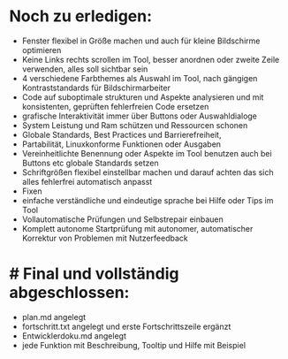 # Noch zu erledigen:
- Fenster flexibel in Größe machen und auch für kleine Bildschirme optimieren
- Keine Links rechts scrollen im Tool, besser anordnen oder zweite Zeile verwenden, alles soll sichtbar sein
- 4 verschiedene Farbthemes als Auswahl im Tool, nach gängigen Kontraststandards für Bildschirmarbeiter
- Code auf suboptimale strukturen und Aspekte analysieren und mit konsistenten, geprüften fehlerfreien Code ersetzen
- grafische Interaktivität immer über Buttons oder Auswahldialoge
- System Leistung und Ram schützen und Ressourcen schonen
- Globale Standards, Best Practices und Barrierefreiheit,
- Partabilität, Linuxkonforme Funktionen oder Ausgaben
- Vereinheitlichte Benennung oder Aspekte im Tool benutzen auch bei Buttons etc globale Standards setzen
- Schriftgrößen flexibel einstellbar machen und darauf achten das sich alles fehlerfrei automatisch anpasst
- Fixen
- einfache verständliche und eindeutige sprache bei Hilfe oder Tips im Tool
- Vollautomatische Prüfungen und Selbstrepair einbauen
- Komplett autonome Startprüfung mit autonomer, automatischer Korrektur von Problemen mit Nutzerfeedback
# # Final und vollständig abgeschlossen:
- plan.md angelegt
- fortschritt.txt angelegt und erste Fortschrittszeile ergänzt
- Entwicklerdoku.md angelegt
- jede Funktion mit Beschreibung, Tooltip und Hilfe mit Beispiel
